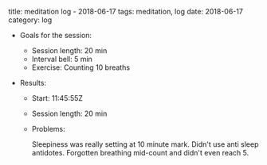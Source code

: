title: meditation log - 2018-06-17
tags: meditation, log
date: 2018-06-17
category: log

- Goals for the session:
    - Session length: 20 min
    - Interval bell: 5 min
    - Exercise: Counting 10 breaths

- Results:
    - Start: 11:45:55Z
    - Session length: 20 min
    - Problems:

        Sleepiness was really setting at 10 minute mark.
        Didn't use anti sleep antidotes.
        Forgotten breathing mid-count and didn't even reach 5.
